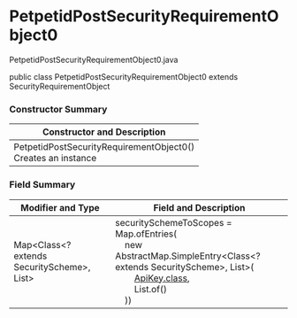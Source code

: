 # PetpetidPostSecurityRequirementObject0
PetpetidPostSecurityRequirementObject0.java

public class PetpetidPostSecurityRequirementObject0
extends SecurityRequirementObject

### Constructor Summary
| Constructor and Description |
| --------------------------- |
| PetpetidPostSecurityRequirementObject0()<br>Creates an instance |

### Field Summary
| Modifier and Type | Field and Description |
| ----------------- | --------------------- |
| Map<Class<? extends SecurityScheme>, List<String>> | securitySchemeToScopes = Map.ofEntries(<br>&nbsp;&nbsp;&nbsp;&nbsp;new AbstractMap.SimpleEntry<Class<? extends SecurityScheme>, List<String>>(<br>&nbsp;&nbsp;&nbsp;&nbsp;&nbsp;&nbsp;&nbsp;&nbsp;[ApiKey.class](../../../../components/securityschemes/ApiKey.md),<br>&nbsp;&nbsp;&nbsp;&nbsp;&nbsp;&nbsp;&nbsp;&nbsp;List.of()<br>&nbsp;&nbsp;&nbsp;&nbsp;)) |
